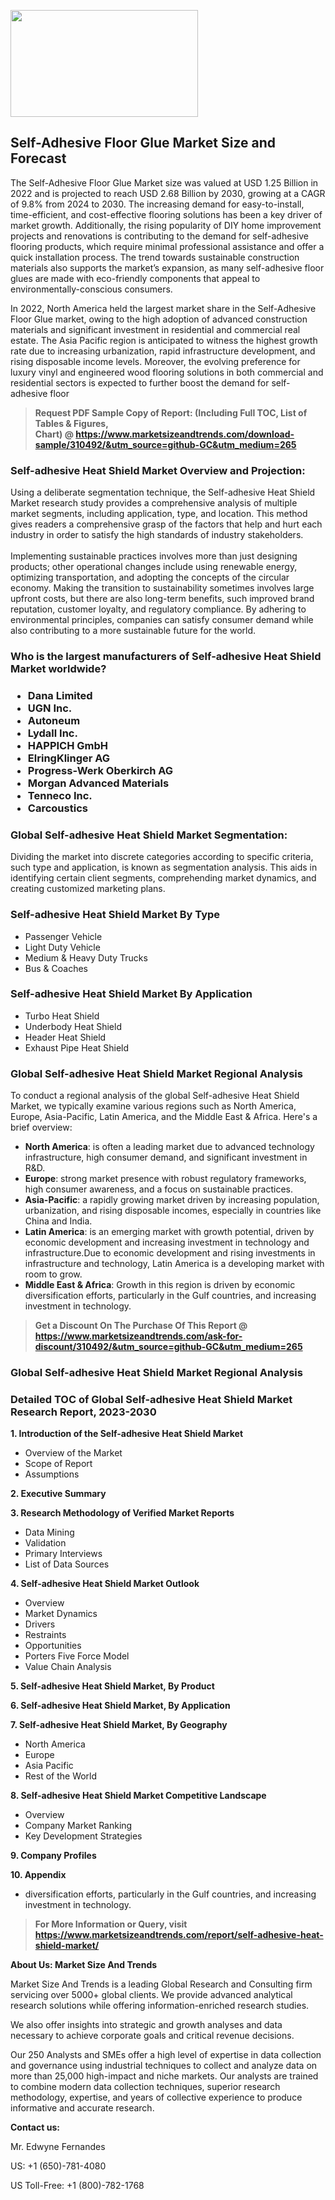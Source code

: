 <p><img class="alignnone size-medium wp-image-20088" src="https://ffe5etoiles.com/wp-content/uploads/2024/12/MST1-300x171.png" alt="" width="300" height="171" /></p><h2>Self-Adhesive Floor Glue Market Size and Forecast</h2><p>The Self-Adhesive Floor Glue Market size was valued at USD 1.25 Billion in 2022 and is projected to reach USD 2.68 Billion by 2030, growing at a CAGR of 9.8% from 2024 to 2030. The increasing demand for easy-to-install, time-efficient, and cost-effective flooring solutions has been a key driver of market growth. Additionally, the rising popularity of DIY home improvement projects and renovations is contributing to the demand for self-adhesive flooring products, which require minimal professional assistance and offer a quick installation process. The trend towards sustainable construction materials also supports the market’s expansion, as many self-adhesive floor glues are made with eco-friendly components that appeal to environmentally-conscious consumers.</p><p>In 2022, North America held the largest market share in the Self-Adhesive Floor Glue market, owing to the high adoption of advanced construction materials and significant investment in residential and commercial real estate. The Asia Pacific region is anticipated to witness the highest growth rate due to increasing urbanization, rapid infrastructure development, and rising disposable income levels. Moreover, the evolving preference for luxury vinyl and engineered wood flooring solutions in both commercial and residential sectors is expected to further boost the demand for self-adhesive floor</p><blockquote id="" class=""><strong>Request PDF Sample Copy of Report: (Including Full TOC, List of Tables &amp; Figures, Chart)&nbsp;@&nbsp;<strong><a href="https://www.marketsizeandtrends.com/download-sample/310492/&utm_source=github-GC&utm_medium=265" target="_blank">https://www.marketsizeandtrends.com/download-sample/310492/&utm_source=github-GC&utm_medium=265</a></strong></strong></blockquote><h3 id="" class="">Self-adhesive Heat Shield Market&nbsp;Overview and Projection:</h3><p id="" class="">Using a deliberate segmentation technique, the Self-adhesive Heat Shield Market research study provides a comprehensive analysis of multiple market segments, including application, type, and location. This method gives readers a comprehensive grasp of the factors that help and hurt each industry in order to satisfy the high standards of industry stakeholders. <br /> <br />Implementing sustainable practices involves more than just designing products; other operational changes include using renewable energy, optimizing transportation, and adopting the concepts of the circular economy. Making the transition to sustainability sometimes involves large upfront costs, but there are also long-term benefits, such improved brand reputation, customer loyalty, and regulatory compliance. By adhering to environmental principles, companies can satisfy consumer demand while also contributing to a more sustainable future for the world.</p><h3 id="" class="">Who is the largest manufacturers of&nbsp;Self-adhesive Heat Shield Market worldwide?</h3><h3 class=""><p><ul><li>Dana Limited </li><li> UGN Inc. </li><li> Autoneum </li><li> Lydall Inc. </li><li> HAPPICH GmbH </li><li> ElringKlinger AG </li><li> Progress-Werk Oberkirch AG </li><li> Morgan Advanced Materials </li><li> Tenneco Inc. </li><li> Carcoustics</li></ul></p></h3><h3 id="" class="">Global&nbsp;Self-adhesive Heat Shield Market Segmentation:</h3><p id="" class="">Dividing the market into discrete categories according to specific criteria, such type and application, is known as segmentation analysis. This aids in identifying certain client segments, comprehending market dynamics, and creating customized marketing plans.</p><h3 id="" class="">Self-adhesive Heat Shield Market&nbsp;By Type</h3><p><p><ul><li>Passenger Vehicle</li><li> Light Duty Vehicle</li><li> Medium & Heavy Duty Trucks</li><li> Bus & Coaches</p></li></ul></p></p><h3 id="" class="">Self-adhesive Heat Shield Market&nbsp;By Application</h3><p class=""><p><ul><li>Turbo Heat Shield</li><li> Underbody Heat Shield</li><li> Header Heat Shield</li><li> Exhaust Pipe Heat Shield</li></ul></p></p><h3 id="" class="">Global Self-adhesive Heat Shield Market Regional Analysis</h3><p id="" class="">To conduct a regional analysis of the global Self-adhesive Heat Shield Market, we typically examine various regions such as North America, Europe, Asia-Pacific, Latin America, and the Middle East &amp; Africa. Here's a brief overview:</p><ul><li><strong>North America</strong>: is often a leading market due to advanced technology infrastructure, high consumer demand, and significant investment in R&amp;D.</li><li><strong>Europe</strong>: strong market presence with robust regulatory frameworks, high consumer awareness, and a focus on sustainable practices.</li><li><strong>Asia-Pacific</strong>: a rapidly growing market driven by increasing population, urbanization, and rising disposable incomes, especially in countries like China and India.</li><li><strong>Latin America</strong>: is an emerging market with growth potential, driven by economic development and increasing investment in technology and infrastructure.Due to economic development and rising investments in infrastructure and technology, Latin America is a developing market with room to grow.</li><li><strong>Middle East &amp; Africa</strong>: Growth in this region is driven by economic diversification efforts, particularly in the Gulf countries, and increasing investment in technology.</li></ul><blockquote id="" class=""><strong>Get a Discount On The Purchase Of This Report @ <strong><a href="https://www.marketsizeandtrends.com/ask-for-discount/310492/&utm_source=github-GC&utm_medium=265" target="_blank">https://www.marketsizeandtrends.com/ask-for-discount/310492/&utm_source=github-GC&utm_medium=265</a></strong></strong></blockquote><h3 id="" class="">Global Self-adhesive Heat Shield Market Regional Analysis</h3><h3 id="" class="">Detailed TOC of Global Self-adhesive Heat Shield Market Research Report, 2023-2030</h3><p id="" class=""><strong>1. Introduction of the Self-adhesive Heat Shield Market</strong></p><ul><li>Overview of the Market</li><li>Scope of Report</li><li>Assumptions</li></ul><p id="" class=""><strong>2. Executive Summary</strong></p><p id="" class=""><strong>3. Research Methodology of Verified Market Reports</strong></p><ul><li>Data Mining</li><li>Validation</li><li>Primary Interviews</li><li>List of Data Sources</li></ul><p id="" class=""><strong>4. Self-adhesive Heat Shield Market Outlook</strong></p><ul><li>Overview</li><li>Market Dynamics</li><li>Drivers</li><li>Restraints</li><li>Opportunities</li><li>Porters Five Force Model</li><li>Value Chain Analysis</li></ul><p id="" class=""><strong>5. Self-adhesive Heat Shield Market, By Product</strong></p><p id="" class=""><strong>6. Self-adhesive Heat Shield Market, By Application</strong></p><p id="" class=""><strong>7. Self-adhesive Heat Shield Market, By Geography</strong></p><ul><li>North America</li><li>Europe</li><li>Asia Pacific</li><li>Rest of the World</li></ul><p id="" class=""><strong>8. Self-adhesive Heat Shield Market Competitive Landscape</strong></p><ul><li>Overview</li><li>Company Market Ranking</li><li>Key Development Strategies</li></ul><p id="" class=""><strong>9. Company Profiles</strong></p><p id="" class=""><strong>10. Appendix</strong></p><ul><li>diversification efforts, particularly in the Gulf countries, and increasing investment in technology.</li></ul><blockquote id="" class=""><strong>For More Information or Query, visit <strong><strong><a href="https://www.marketsizeandtrends.com/report/self-adhesive-heat-shield-market/" target="_blank">https://www.marketsizeandtrends.com/report/self-adhesive-heat-shield-market/</a></strong></strong></strong></blockquote><p id="" class=""><strong>About Us: Market Size And Trends</strong></p><p id="" class="">Market Size And Trends is a leading Global Research and Consulting firm servicing over 5000+ global clients. We provide advanced analytical research solutions while offering information-enriched research studies.</p><p id="" class="">We also offer insights into strategic and growth analyses and data necessary to achieve corporate goals and critical revenue decisions.</p><p id="" class="">Our 250 Analysts and SMEs offer a high level of expertise in data collection and governance using industrial techniques to collect and analyze data on more than 25,000 high-impact and niche markets. Our analysts are trained to combine modern data collection techniques, superior research methodology, expertise, and years of collective experience to produce informative and accurate research.</p><p id="" class=""><strong>Contact us:</strong></p><p id="" class="">Mr. Edwyne Fernandes</p><p id="" class="">US: +1 (650)-781-4080</p><p id="" class="">US Toll-Free: +1 (800)-782-1768</p>
